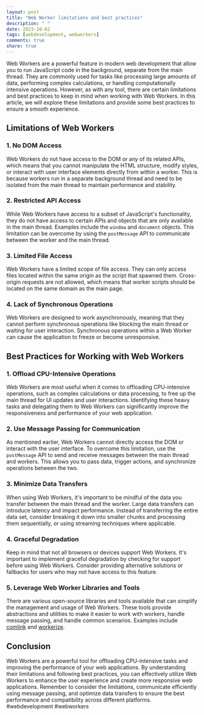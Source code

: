 ```yaml
---
layout: post
title: "Web Worker limitations and best practices"
description: " "
date: 2023-10-02
tags: [webdevelopment, webworkers]
comments: true
share: true
---
```


Web Workers are a powerful feature in modern web development that allow you to run JavaScript code in the background, separate from the main thread. They are commonly used for tasks like processing large amounts of data, performing complex calculations, or handling computationally intensive operations. However, as with any tool, there are certain limitations and best practices to keep in mind when working with Web Workers. In this article, we will explore these limitations and provide some best practices to ensure a smooth experience.

## Limitations of Web Workers

### 1. No DOM Access
Web Workers do not have access to the DOM or any of its related APIs, which means that you cannot manipulate the HTML structure, modify styles, or interact with user interface elements directly from within a worker. This is because workers run in a separate background thread and need to be isolated from the main thread to maintain performance and stability.

### 2. Restricted API Access
While Web Workers have access to a subset of JavaScript's functionality, they do not have access to certain APIs and objects that are only available in the main thread. Examples include the `window` and `document` objects. This limitation can be overcome by using the `postMessage` API to communicate between the worker and the main thread.

### 3. Limited File Access
Web Workers have a limited scope of file access. They can only access files located within the same origin as the script that spawned them. Cross-origin requests are not allowed, which means that worker scripts should be located on the same domain as the main page.

### 4. Lack of Synchronous Operations
Web Workers are designed to work asynchronously, meaning that they cannot perform synchronous operations like blocking the main thread or waiting for user interaction. Synchronous operations within a Web Worker can cause the application to freeze or become unresponsive.

## Best Practices for Working with Web Workers

### 1. Offload CPU-Intensive Operations
Web Workers are most useful when it comes to offloading CPU-intensive operations, such as complex calculations or data processing, to free up the main thread for UI updates and user interactions. Identifying these heavy tasks and delegating them to Web Workers can significantly improve the responsiveness and performance of your web application.

### 2. Use Message Passing for Communication
As mentioned earlier, Web Workers cannot directly access the DOM or interact with the user interface. To overcome this limitation, use the `postMessage` API to send and receive messages between the main thread and workers. This allows you to pass data, trigger actions, and synchronize operations between the two.

### 3. Minimize Data Transfers
When using Web Workers, it's important to be mindful of the data you transfer between the main thread and the worker. Large data transfers can introduce latency and impact performance. Instead of transferring the entire data set, consider breaking it down into smaller chunks and processing them sequentially, or using streaming techniques where applicable.

### 4. Graceful Degradation
Keep in mind that not all browsers or devices support Web Workers. It's important to implement graceful degradation by checking for support before using Web Workers. Consider providing alternative solutions or fallbacks for users who may not have access to this feature.

### 5. Leverage Web Worker Libraries and Tools
There are various open-source libraries and tools available that can simplify the management and usage of Web Workers. These tools provide abstractions and utilities to make it easier to work with workers, handle message passing, and handle common scenarios. Examples include [comlink](https://github.com/GoogleChromeLabs/comlink) and [workerize](https://github.com/developit/workerize).

## Conclusion

Web Workers are a powerful tool for offloading CPU-intensive tasks and improving the performance of your web applications. By understanding their limitations and following best practices, you can effectively utilize Web Workers to enhance the user experience and create more responsive web applications. Remember to consider the limitations, communicate efficiently using message passing, and optimize data transfers to ensure the best performance and compatibility across different platforms. #webdevelopment #webworkers